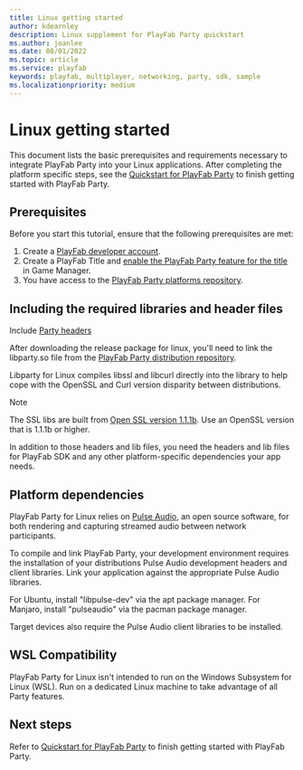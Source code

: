 ```yaml
---
title: Linux getting started
author: kdearnley
description: Linux supplement for PlayFab Party quickstart
ms.author: joanlee
ms.date: 08/01/2022
ms.topic: article
ms.service: playfab
keywords: playfab, multiplayer, networking, party, sdk, sample
ms.localizationpriority: medium
---
```


# Linux getting started

This document lists the basic prerequisites and requirements necessary to integrate PlayFab Party into your Linux applications. After completing the platform specific steps, see the [Quickstart for PlayFab Party](quickstart.md) to finish getting started with PlayFab Party.

## Prerequisites

Before you start this tutorial, ensure that the following prerequisites are met:

1. Create a [PlayFab developer account](https://developer.playfab.com/).
2. Create a PlayFab Title and [enable the PlayFab Party feature for the title](enable-party.md) in Game Manager.
3. You have access to the [PlayFab Party platforms repository](https://github.com/PlayFab/PlayFabParty).
## Including the required libraries and header files
Include [Party headers](https://github.com/PlayFab/PlayFabParty/tree/master/include)

After downloading the release package for linux, you'll need to link the libparty.so file from the [PlayFab Party distribution repository](https://github.com/PlayFab/PlayFabParty/releases).

Libparty for Linux compiles libssl and libcurl directly into the library to help cope with the OpenSSL and Curl version disparity between distributions.  

> [!NOTE]
> The SSL libs are built from [Open SSL version 1.1.1b](https://github.com/openssl/openssl/tree/OpenSSL_1_1_1-stable). Use an OpenSSL version that is 1.1.1b or higher.


In addition to those headers and lib files, you need the headers and lib files for PlayFab SDK and any other platform-specific dependencies your app needs. 

## Platform dependencies

PlayFab Party for Linux relies on [Pulse Audio](https://www.freedesktop.org/wiki/Software/PulseAudio/), an open source software, for both rendering and capturing streamed audio between network participants.

To compile and link PlayFab Party, your development environment requires the installation of your distributions Pulse Audio development headers and client libraries. Link your application against the appropriate Pulse Audio libraries.

For Ubuntu, install "libpulse-dev" via the apt package manager.
For Manjaro, install "pulseaudio" via the pacman package manager.

Target devices also require the Pulse Audio client libraries to be installed.

## WSL Compatibility

PlayFab Party for Linux isn't intended to run on the Windows Subsystem for Linux (WSL). Run on a dedicated Linux machine to take advantage of all Party features.

## Next steps

Refer to [Quickstart for PlayFab Party](quickstart.md) to finish getting started with PlayFab Party.
